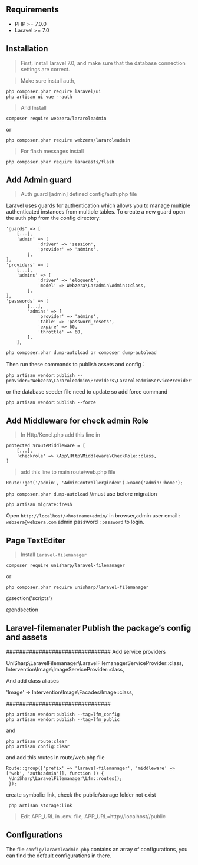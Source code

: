 Requirements
------------
 - PHP >= 7.0.0
 - Laravel >= 7.0

Installation
------------

> First, install laravel 7.0, and make sure that the database connection settings are correct.

> Make sure install auth,
```
php composer.phar require laravel/ui
php artisan ui vue --auth
```
> And Install
```
composer require webzera/lararoleadmin
```
  or
```
php composer.phar require webzera/lararoleadmin
```
> For flash messages install
```
php composer.phar require laracasts/flash
```

Add Admin guard
---------------

> Auth guard [admin] defined config/auth.php file

Laravel uses guards for authentication which allows you to manage multiple authenticated instances from multiple tables. To create a new guard open the auth.php from the config directory:
```
'guards' => [
	[...],
	'admin' => [
            'driver' => 'session',
            'provider' => 'admins',
        ],
],
'providers' => [
	[...],
	'admins' => [
            'driver' => 'eloquent',
            'model' => Webzera\Laradmin\Admin::class,
        ],
],
'passwords' => [
        [...],
        'admins' => [
            'provider' => 'admins',
            'table' => 'password_resets',
            'expire' => 60,
            'throttle' => 60,
        ],
    ],
```    

```
php composer.phar dump-autoload or composer dump-autoload
``` 

Then run these commands to publish assets and config：

```
php artisan vendor:publish --provider="Webzera\Lararoleadmin\Providers\LararoleadminServiceProvider"
```
or the database seeder file need to update so add force command
```
php artisan vendor:publish --force
```
Add Middleware for check admin Role
-----------------------------------
> In Http/Kenel.php add this line in
```
protected $routeMiddleware = [
	[...],
	'checkrole' => \App\Http\Middleware\CheckRole::class,
]
```
> add this line to main route/web.php file
```
Route::get('/admin', 'AdminController@index')->name('admin::home');
```

```php composer.phar dump-autoload``` //must use before migration

```php artisan migrate:fresh```


Open `http://localhost/<hostname>admin/` in browser,admin user email : `webzera@webzera.com`
admin password : `password` to login.


Page TextEditer
---------------
> Install ``` Laravel-filemanager ```
```
composer require unisharp/laravel-filemanager
```
or
```
php composer.phar require unisharp/laravel-filemanager
```

@section('scripts')
<script src="https://cdn.ckeditor.com/4.11.4/standard/ckeditor.js"></script>
<script>
var options = {
  // filebrowserImageBrowseUrl: '/laravel-filemanager?type=Images',
  filebrowserImageBrowseUrl: '/ruddra/public/laravel-filemanager?type=Images',
  filebrowserImageUploadUrl: '/ruddra/public/laravel-filemanager/upload?type=Images&_token={{csrf_field() }}',
  // filebrowserBrowseUrl: '/ruddra/public/laravel-filemanager?type=Files',
  // filebrowserUploadUrl: '/ruddra/public/laravel-filemanager/upload?type=Files&_token={{csrf_field() }}'
};
CKEDITOR.replace('page_content', options);
</script>
@endsection

Laravel-filemanater Publish the package’s config and assets
-----------------------------------------------------------

################################
Add service providers

 UniSharp\LaravelFilemanager\LaravelFilemanagerServiceProvider::class,
 Intervention\Image\ImageServiceProvider::class,

And add class aliases

 'Image' => Intervention\Image\Facades\Image::class,


################################

```
php artisan vendor:publish --tag=lfm_config
php artisan vendor:publish --tag=lfm_public
```
and
```
php artisan route:clear
php artisan config:clear
```
and add this routes in route/web.php file

```
Route::group(['prefix' => 'laravel-filemanager', 'middleware' => ['web', 'auth:admin']], function () {
 \UniSharp\LaravelFilemanager\Lfm::routes();
 });
 ```

create symbolic link, check the public/storage folder not exist

```
 php artisan storage:link
```
> Edit APP_URL in .env. file, APP_URL=http://localhost/<hostname>/public

Configurations
--------------
The file `config/lararoleadmin.php` contains an array of configurations, you can find the default configurations in there.
